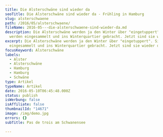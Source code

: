 ```yaml
---
title: Die Alsterschwäne sind wieder da
seoTitle: Die Alsterschwäne sind wieder da - Frühling in Hamburg
slug: alsterschwaene
path: /2016/05/alsterschwaene/
fileName: 2016-05---die-alsterschwaene-sind-wieder-da.md
description: Die Alsterschwäne werden ja den Winter über "eingetuppert". Sie
  werden eingesammelt und ins Winterquartier gebracht. Jetzt sind sie wieder da.
excerpt: Die Alsterschwäne werden ja den Winter über "eingetuppert". Sie werden
  eingesammelt und ins Winterquartier gebracht. Jetzt sind sie wieder da.
focusKeyword: Alsterschwäne
labels:
  - Alster
  - Alsterschwäne
  - Hamburg
  - Hamburg
  - Schwäne
type: Artikel
typeName: Artikel
date: 2016-05-10T06:45:48.000Z
status: publish
isWerbung: false
isAffiliate: false
thumbnailId: "14671"
image: /img/demo.jpg
errors: {}
subTitle: Pas de trois am Schwanensee
  
---
```



  